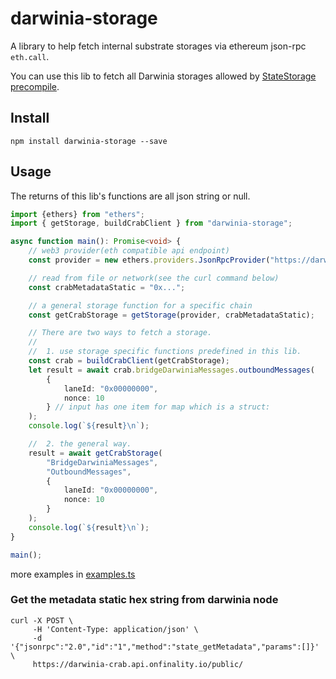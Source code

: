 # darwinia-storage

A library to help fetch internal substrate storages via ethereum json-rpc `eth.call`.

You can use this lib to fetch all Darwinia storages allowed by [StateStorage precompile](https://docs.darwinia.network/builder/solidity-precompiles).

## Install
```shell
npm install darwinia-storage --save
```

## Usage

The returns of this lib's functions are all json string or null.


```typescript
import {ethers} from "ethers";
import { getStorage, buildCrabClient } from "darwinia-storage";

async function main(): Promise<void> {
    // web3 provider(eth compatible api endpoint)
    const provider = new ethers.providers.JsonRpcProvider("https://darwinia-crab.api.onfinality.io/public/");

    // read from file or network(see the curl command below)
    const crabMetadataStatic = "0x...";

    // a general storage function for a specific chain
    const getCrabStorage = getStorage(provider, crabMetadataStatic);

    // There are two ways to fetch a storage.
    //
    //  1. use storage specific functions predefined in this lib.
    const crab = buildCrabClient(getCrabStorage);
    let result = await crab.bridgeDarwiniaMessages.outboundMessages(
        {
            laneId: "0x00000000",
            nonce: 10
        } // input has one item for map which is a struct:
    );
    console.log(`${result}\n`);

    //  2. the general way.
    result = await getCrabStorage(
        "BridgeDarwiniaMessages", 
        "OutboundMessages",
        {
            laneId: "0x00000000",
            nonce: 10
        }
    );
    console.log(`${result}\n`);
}

main();
```
more examples in [examples.ts](./examples.ts)

### Get the metadata static hex string from darwinia node
```shell
curl -X POST \
     -H 'Content-Type: application/json' \
     -d '{"jsonrpc":"2.0","id":"1","method":"state_getMetadata","params":[]}' \
     https://darwinia-crab.api.onfinality.io/public/
```


